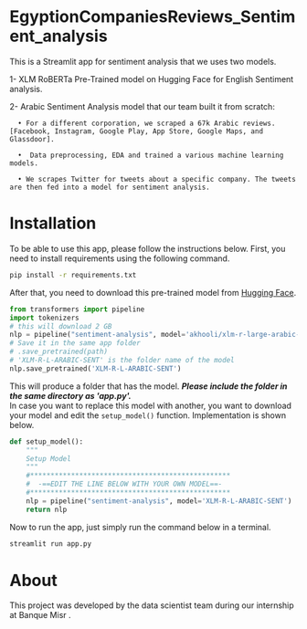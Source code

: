 # EgyptionCompaniesReviews_Sentiment_analysis

This is a Streamlit app for sentiment analysis that we uses two models.

1- XLM RoBERTa Pre-Trained model on Hugging Face for English Sentiment analysis. 

2- Arabic Sentiment Analysis model that our team built it from scratch:

      • For a different corporation, we scraped a 67k Arabic reviews. [Facebook, Instagram, Google Play, App Store, Google Maps, and Glassdoor].

      •  Data preprocessing, EDA and trained a various machine learning models.

      • We scrapes Twitter for tweets about a specific company. The tweets are then fed into a model for sentiment analysis.
      
 # Installation
To be able to use this app, please follow the instructions below. First, you need to install requirements using the following command.
```bash
pip install -r requirements.txt
```
After that, you need to download this pre-trained model from [Hugging Face](https://huggingface.co/akhooli/xlm-r-large-arabic-sent). 
```python
from transformers import pipeline
import tokenizers
# this will download 2 GB
nlp = pipeline("sentiment-analysis", model='akhooli/xlm-r-large-arabic-sent')
# Save it in the same app folder
# .save_pretrained(path)
# 'XLM-R-L-ARABIC-SENT' is the folder name of the model
nlp.save_pretrained('XLM-R-L-ARABIC-SENT')
```
This will produce a folder that has the model. ***Please include the folder in the same directory as 'app.py'.***  
In case you want to replace this model with another, you want to download your model and edit the `setup_model()` function. Implementation is shown below.
```python
def setup_model():
    """
    Setup Model
    """
    #*************************************************
    #  -==EDIT THE LINE BELOW WITH YOUR OWN MODEL==-
    #*************************************************
    nlp = pipeline("sentiment-analysis", model='XLM-R-L-ARABIC-SENT')
    return nlp
```
Now to run the app, just simply run the command below in a terminal.
```bash
streamlit run app.py
```
# About 
This project was developed by the data scientist team during our internship at Banque Misr .
